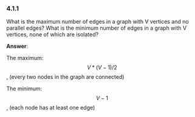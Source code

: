 ### 4.1.1

What is the maximum number of edges in a graph with V vertices and no parallel edges? What is the minimum number of edges in a graph with V vertices, none of which are isolated?

**Answer**:

The maximum: $$V * (V - 1) / 2$$, (every  two nodes in the graph are connected)

The minimum: $$V - 1$$, (each node has at least one edge)

